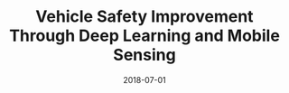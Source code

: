 ---
title: "Vehicle Safety Improvement Through Deep Learning and Mobile Sensing"
collection: publications
permalink: publications/Vehicle_Safety_Improvement_Through_Deep_Learning_and_Mobile_Sensing.pdf
category: 'machine learning, vehicle safety'
date: 2018-07-01
venue: 'IEEE Network'
citation: 'Z. Peng, S. Gao, Z. Li, B. Xiao, and Y. Qian, <i>"Vehicle Safety Improvement Through Deep Learning and Mobile Sensing"</i>, IEEE Network, Vol. 32, No. 4, July/Auguest 2018.'
citebib: publications/Vehicle_Safety_Improvement_Through_Deep_Learning_and_Mobile_Sensing.html
---